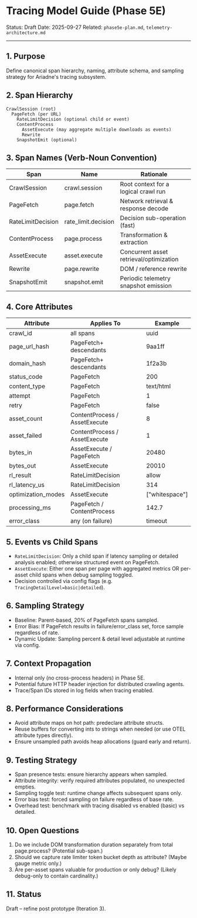 # Tracing Model Guide (Phase 5E)

Status: Draft
Date: 2025-09-27
Related: `phase5e-plan.md`, `telemetry-architecture.md`

---

## 1. Purpose
Define canonical span hierarchy, naming, attribute schema, and sampling strategy for Ariadne's tracing subsystem.

## 2. Span Hierarchy
```
CrawlSession (root)
  PageFetch (per URL)
    RateLimitDecision (optional child or event)
    ContentProcess
      AssetExecute (may aggregate multiple downloads as events)
      Rewrite
    SnapshotEmit (optional)
```

## 3. Span Names (Verb-Noun Convention)
| Span                | Name               | Rationale |
| ------------------- | ------------------ | --------- |
| CrawlSession        | crawl.session      | Root context for a logical crawl run |
| PageFetch           | page.fetch         | Network retrieval & response decode |
| RateLimitDecision   | rate_limit.decision| Decision sub-operation (fast) |
| ContentProcess      | page.process       | Transformation & extraction |
| AssetExecute        | asset.execute      | Concurrent asset retrieval/optimization |
| Rewrite             | page.rewrite       | DOM / reference rewrite |
| SnapshotEmit        | snapshot.emit      | Periodic telemetry snapshot emission |

## 4. Core Attributes
| Attribute          | Applies To                    | Example             |
| ------------------ | ----------------------------- | ------------------- |
| crawl_id           | all spans                     | uuid                |
| page_url_hash      | PageFetch+ descendants        | 9aa1ff              |
| domain_hash        | PageFetch+ descendants        | 1f2a3b              |
| status_code        | PageFetch                     | 200                 |
| content_type       | PageFetch                     | text/html           |
| attempt            | PageFetch                     | 1                   |
| retry              | PageFetch                     | false               |
| asset_count        | ContentProcess / AssetExecute | 8                   |
| asset_failed       | ContentProcess / AssetExecute | 1                   |
| bytes_in           | AssetExecute / PageFetch      | 20480               |
| bytes_out          | AssetExecute                  | 20010               |
| rl_result          | RateLimitDecision             | allow               |
| rl_latency_us      | RateLimitDecision             | 314                 |
| optimization_modes | AssetExecute                  | ["whitespace"]      |
| processing_ms      | PageFetch / ContentProcess    | 142.7               |
| error_class        | any (on failure)              | timeout             |

## 5. Events vs Child Spans
- `RateLimitDecision`: Only a child span if latency sampling or detailed analysis enabled; otherwise structured event on PageFetch.
- `AssetExecute`: Either one span per page with aggregated metrics OR per-asset child spans when debug sampling toggled.
- Decision controlled via config flags (e.g. `TracingDetailLevel=basic|detailed`).

## 6. Sampling Strategy
- Baseline: Parent-based, 20% of PageFetch spans sampled.
- Error Bias: If PageFetch results in failure/error_class set, force sample regardless of rate.
- Dynamic Update: Sampling percent & detail level adjustable at runtime via config.

## 7. Context Propagation
- Internal only (no cross-process headers) in Phase 5E.
- Potential future HTTP header injection for distributed crawling agents.
- Trace/Span IDs stored in log fields when tracing enabled.

## 8. Performance Considerations
- Avoid attribute maps on hot path: predeclare attribute structs.
- Reuse buffers for converting ints to strings when needed (or use OTEL attribute types directly).
- Ensure unsampled path avoids heap allocations (guard early and return).

## 9. Testing Strategy
- Span presence tests: ensure hierarchy appears when sampled.
- Attribute integrity: verify required attributes populated, no unexpected empties.
- Sampling toggle test: runtime change affects subsequent spans only.
- Error bias test: forced sampling on failure regardless of base rate.
- Overhead test: benchmark with tracing disabled vs enabled (basic) vs detailed.

## 10. Open Questions
1. Do we include DOM transformation duration separately from total page.process? (Potential sub-span.)
2. Should we capture rate limiter token bucket depth as attribute? (Maybe gauge metric only.)
3. Are per-asset spans valuable for production or only debug? (Likely debug-only to contain cardinality.)

## 11. Status
Draft – refine post prototype (Iteration 3).
